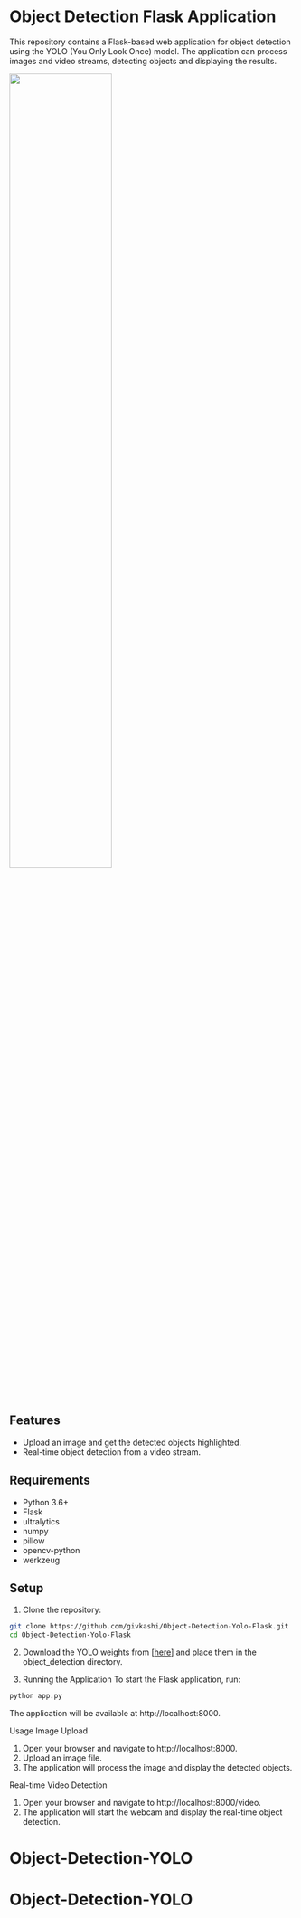 # Object Detection Flask Application

This repository contains a Flask-based web application for object detection using the YOLO (You Only Look Once) model. The application can process images and video streams, detecting objects and displaying the results.

<div>
    <img src="./img1.jpg" width="60%" hight="50%">
</div>

## Features

- Upload an image and get the detected objects highlighted.
- Real-time object detection from a video stream.

## Requirements

- Python 3.6+
- Flask
- ultralytics
- numpy
- pillow
- opencv-python
- werkzeug

## Setup

1. Clone the repository:

```bash
git clone https://github.com/givkashi/Object-Detection-Yolo-Flask.git
cd Object-Detection-Yolo-Flask
```

2. Download the YOLO weights from [[here](https://github.com/ultralytics/ultralytics)] and place them in the object_detection directory.

3. Running the Application
To start the Flask application, run:
```bash
python app.py
```
The application will be available at http://localhost:8000.

Usage
Image Upload
1. Open your browser and navigate to http://localhost:8000.
2. Upload an image file.
3. The application will process the image and display the detected objects.

Real-time Video Detection
1. Open your browser and navigate to http://localhost:8000/video.
2. The application will start the webcam and display the real-time object detection.
# Object-Detection-YOLO
# Object-Detection-YOLO
